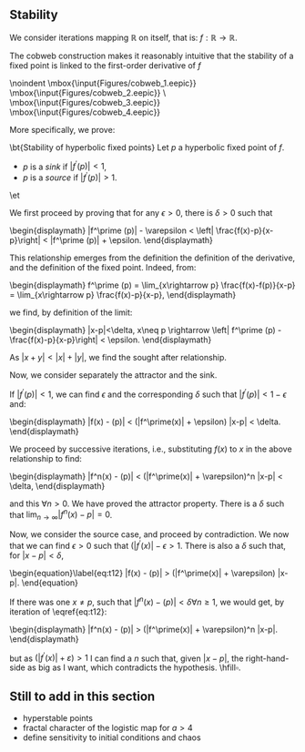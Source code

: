 ## Stability 

We consider iterations mapping $\mathbb{R}$ on itself, that is: $f:\mathbb{R} \rightarrow \mathbb{R}$. 

The cobweb construction makes it reasonably intuitive that the stability of a fixed point is linked to the first-order derivative of $f$

\noindent
\mbox{\input{Figures/cobweb_1.eepic}}
\mbox{\input{Figures/cobweb_2.eepic}} \\
\mbox{\input{Figures/cobweb_3.eepic}}
\mbox{\input{Figures/cobweb_4.eepic}}

More specifically, we prove:

\bt{Stability of hyperbolic fixed points}
Let $p$ a hyperbolic fixed point of $f$.

 - $p$ is a _sink_ if $|f^\prime(p)|<1$, 
 - $p$ is a _source_ if $|f^\prime(p)|>1$. 

\et

We first proceed by proving that for any $\epsilon>0$, there is $\delta >0$ such that

\begin{displaymath}
|f^\prime (p)| - \varepsilon < \left| \frac{f(x)-p}{x-p}\right| < |f^\prime (p)| + \epsilon. 
\end{displaymath}

This relationship emerges from the definition the definition of the derivative, and the definition of the fixed point. Indeed, from:

\begin{displaymath}
f^\prime (p) = \lim_{x\rightarrow p} \frac{f(x)-f(p)}{x-p} = \lim_{x\rightarrow p} \frac{f(x)-p}{x-p}, 
\end{displaymath}

we find, by definition of the limit:

\begin{displaymath}
|x-p|<\delta, x\neq p \rightarrow \left| f^\prime (p) - \frac{f(x)-p}{x-p}\right| < \epsilon. 
\end{displaymath}

As $|x+y|<|x|+|y|$, we find the sought after relationship. 

Now, we consider separately the attractor and the sink. 

If $|f^\prime (p) |<1$, we can find $\epsilon$ and the corresponding $\delta$ such that $|f^\prime(p)| < 1-\epsilon$ and:

\begin{displaymath}
|f(x) -  (p)| < (|f^\prime(x)| + \epsilon) |x-p|  < \delta.
\end{displaymath}

We proceed by successive iterations, i.e., substituting $f(x)$ to $x$ in the above relationship to find:


\begin{displaymath}
|f^n(x) -  (p)| < (|f^\prime(x)| + \varepsilon)^n |x-p|  < \delta, 
\end{displaymath}

and this $\forall n>0$. We have proved the attractor property. There is a $\delta$ such that $\lim_{n\rightarrow\infty}|f^n(x)-p|=0$. 

Now, we consider the source case, and proceed by contradiction. We now that we can find  $\epsilon >0$ such
that $(|f^\prime(x)|-\epsilon >1$. There is also a $\delta$ such that, for $|x-p|<\delta$, 

\begin{equation}\label{eq:t12}
|f(x) -  (p)| > (|f^\prime(x)| + \varepsilon) |x-p|. 
\end{equation}

If there was one $x\neq p$, such that  $|f^n(x) -  (p)| < \delta  \forall n \geq 1$, we would get, by iteration of \eqref{eq:t12}: 


\begin{displaymath}
|f^n(x) -  (p)| > (|f^\prime(x)| + \varepsilon)^n |x-p|. 
\end{displaymath}


but as $(|f^\prime(x)| + \varepsilon)>1$ I can find a $n$ such that, given $|x-p|$, the right-hand-side as big as I want, which contradicts the hypothesis. \hfill$\square$.



## Still to add in this section

- hyperstable points
- fractal character of the logistic map for $a>4$
- define sensitivity to initial conditions and chaos
